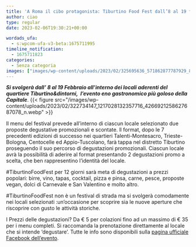 ```yaml
---
title: 'A Roma il cibo protagonista: Tiburtino Food Fest dall’8 al 19 febbraio'
author: ciao
type: regular
date: 2023-02-06T19:30:21+00:00

wordads_ufa:
  - s:wpcom-ufa-v3-beta:1675711995
timeline_notification:
  - 1675711823
categories:
  - Senza categoria
images: ["images/wp-content/uploads/2023/02/325695636_571862877787929_8530645849939839518_n.webp"]
---
```

**_Si svolgerà dall&#8217; 8 al 19 Febbraio all&#8217;interno dei locali aderenti del quartiere Tiburtino&dintorni,  l&#8217;evento eno gastronomico più goloso della Capitale_**. 
{{< figure src="/images/wp-content/uploads/2023/02/322734147_1217028132357716_4266921258627687078_n.webp" >}}
 

Il menu del festival prevede all&#8217;interno di ciascun locale selezionato due proposte degustative promozionali e scontate. ll format, dopo le 7 precedenti edizioni di successo nei quartieri Talenti-Montesacro, Trieste- Bologna, Centocelle ed Appio-Tuscolano, farà tappa nel distretto Tiburtino proseguendo il suo percorso di degustazioni promozionali. Ciascun locale avrà la possibilità di aderire al format presentando 2 degustazioni promo a scelta, che ben rappresentino l&#8217;identità del locale.

#TiburtinoFoodFest per 12 giorni sarà meta di degustazioni a prezzi popolari: birre, vino, tapas, cocktail, pizza e pinsa, carne, pesce, proposte vegan, dolci di Carnevale e San Valentino e molto altro.

#TiburtinoFoodFest non è un festival di strada ma si svolgerà comodamente nei locali selezionati :un&#8217;occasione per scoprire sia le nuove aperture che riscoprire con gusto le attività storiche.

I Prezzi delle degustazioni? Da € 5 per colazioni fino ad un massimo di € 35 per i menu completi. Si raccomanda la prenotazione direttamente al locale che si intende &#8216;degustare&#8217;. Tutte le info sono disponibili sulla <a href="https://www.facebook.com/ciaksicucina" target="_blank" rel="noreferrer noopener">pagina ufficiale Facebook dell&#8217;evento</a>.